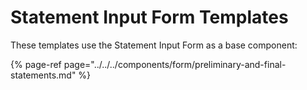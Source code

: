 # Statement Input Form Templates

These templates use the Statement Input Form as a base component:

{% page-ref page="../../../components/form/preliminary-and-final-statements.md" %}



